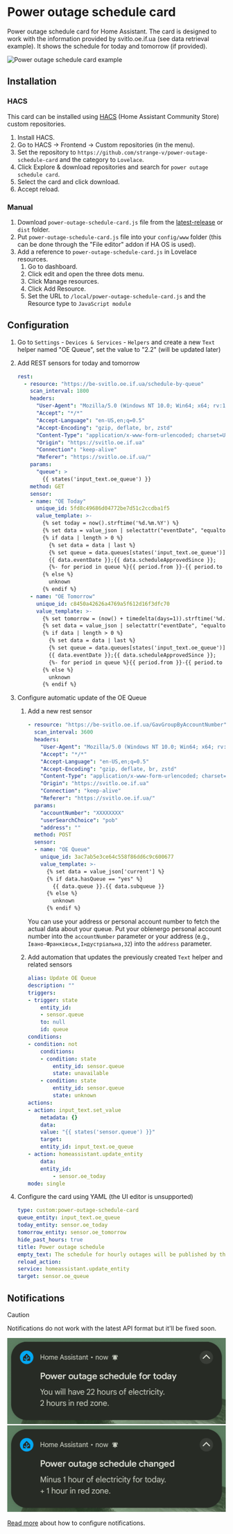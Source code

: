 # Power outage schedule card

Power outage schedule card for Home Assistant. The card is designed to work with the information provided by svitlo.oe.if.ua (see data retrieval example). It shows the schedule for today and tomorrow (if provided).

![Power outage schedule card example](/images/POS.gif)

## Installation

### HACS

This card can be installed using [HACS](https://hacs.xyz/) (Home Assistant Community Store) custom repositories.

1. Install HACS.
1. Go to HACS -> Frontend -> Custom repositories (in the menu).
1. Set the repository to `https://github.com/strange-v/power-outage-schedule-card` and the category to `Lovelace`.
1. Click Explore & download repositories and search for `power outage schedule card`.
1. Select the card and click download.
1. Accept reload.

### Manual

1. Download `power-outage-schedule-card.js` file from the [latest-release](https://github.com/strange-v/power-outage-schedule-card/releases/latest) or `dist` folder.
1. Put `power-outage-schedule-card.js` file into your `config/www` folder (this can be done through the "File editor" addon if HA OS is used).
1. Add a reference to `power-outage-schedule-card.js` in Lovelace resources.
   1. Go to dashboard.
   2. Click edit and open the three dots menu.
   3. Click Manage resources.
   4. Click Add Resource.
   5. Set the URL to `/local/power-outage-schedule-card.js` and the Resource type to `JavaScript module`

## Configuration

1. Go to `Settings` - `Devices & Services` - `Helpers` and create a new `Text` helper named "OE Queue",  set the value to "2.2" (will be updated later)
1. Add REST sensors for today and tomorrow

    ```yaml
    rest:
      - resource: "https://be-svitlo.oe.if.ua/schedule-by-queue"
        scan_interval: 1800
        headers:
          "User-Agent": "Mozilla/5.0 (Windows NT 10.0; Win64; x64; rv:126.0) Gecko/20100101 Firefox/126.0"
          "Accept": "*/*"
          "Accept-Language": "en-US,en;q=0.5"
          "Accept-Encoding": "gzip, deflate, br, zstd"
          "Content-Type": "application/x-www-form-urlencoded; charset=UTF-8"
          "Origin": "https://svitlo.oe.if.ua"
          "Connection": "keep-alive"
          "Referer": "https://svitlo.oe.if.ua/"
        params:
          "queue": >
            {{ states('input_text.oe_queue') }}
        method: GET
        sensor:
        - name: "OE Today"
          unique_id: 5fd8c49686d04772be7d51c2ccdba1f5
          value_template: >-
            {% set today = now().strftime('%d.%m.%Y') %}
            {% set data = value_json | selectattr("eventDate", "equalto", today) | list %}
            {% if data | length > 0 %}
              {% set data = data | last %}
              {% set queue = data.queues[states('input_text.oe_queue')] %}
              {{ data.eventDate }};{{ data.scheduleApprovedSince }};
              {%- for period in queue %}{{ period.from }}-{{ period.to }}-{{ period.status }};{%- endfor %}
            {% else %}
              unknown
            {% endif %}
        - name: "OE Tomorrow"
          unique_id: c8450a42626a4769a5f612d16f3dfc70
          value_template: >-
            {% set tomorrow = (now() + timedelta(days=1)).strftime('%d.%m.%Y') %}
            {% set data = value_json | selectattr("eventDate", "equalto", tomorrow) | list %}
            {% if data | length > 0 %}
              {% set data = data | last %}
              {% set queue = data.queues[states('input_text.oe_queue')] %}
              {{ data.eventDate }};{{ data.scheduleApprovedSince }};
              {%- for period in queue %}{{ period.from }}-{{ period.to }}-{{ period.status }};{%- endfor %}
            {% else %}
              unknown
            {% endif %}
    ```

1. Configure automatic update of the OE Queue
    1. Add a new rest sensor

        ```yaml
        - resource: "https://be-svitlo.oe.if.ua/GavGroupByAccountNumber"
          scan_interval: 3600
          headers:
            "User-Agent": "Mozilla/5.0 (Windows NT 10.0; Win64; x64; rv:126.0) Gecko/20100101 Firefox/126.0"
            "Accept": "*/*"
            "Accept-Language": "en-US,en;q=0.5"
            "Accept-Encoding": "gzip, deflate, br, zstd"
            "Content-Type": "application/x-www-form-urlencoded; charset=UTF-8"
            "Origin": "https://svitlo.oe.if.ua"
            "Connection": "keep-alive"
            "Referer": "https://svitlo.oe.if.ua/"
          params:
            "accountNumber": "XXXXXXXX"
            "userSearchChoice": "pob"
            "address": ""
          method: POST
          sensor:
          - name: "OE Queue"
            unique_id: 3ac7ab5e3ce64c558f86dd6c9c600677
            value_template: >-
              {% set data = value_json['current'] %}
              {% if data.hasQueue == "yes" %}
                {{ data.queue }}.{{ data.subqueue }}
              {% else %}
                unknown
              {% endif %}
        ```

        You can use your address or personal account number to fetch the actual data about your queue.
        Put your oblenergo personal account number into the `accountNumber` parameter or your address (e.g., `Івано-Франківськ,Індустріальна,32`) into the `address` parameter.
    1. Add automation that updates the previously created `Text` helper and related sensors

        ```yaml
        alias: Update OE Queue
        description: ""
        triggers:
        - trigger: state
            entity_id:
            - sensor.queue
            to: null
            id: queue
        conditions:
        - condition: not
            conditions:
            - condition: state
                entity_id: sensor.queue
                state: unavailable
            - condition: state
                entity_id: sensor.queue
                state: unknown
        actions:
        - action: input_text.set_value
            metadata: {}
            data:
            value: "{{ states('sensor.queue') }}"
            target:
            entity_id: input_text.oe_queue
        - action: homeassistant.update_entity
            data:
            entity_id:
                - sensor.oe_today
        mode: single
        ```

1. Configure the card using YAML (the UI editor is unsupported)

    ```yaml
    type: custom:power-outage-schedule-card
    queue_entity: input_text.oe_queue
    today_entity: sensor.oe_today
    tomorrow_entity: sensor.oe_tomorrow
    hide_past_hours: true
    title: Power outage schedule
    empty_text: The schedule for hourly outages will be published by the end of the day.
    reload_action:
    service: homeassistant.update_entity
    target: sensor.oe_queue
    ```

## Notifications

> [!CAUTION]
> Notifications do not work with the latest API format but it'll be fixed soon.

![Notification: power outage schedule added](/images/notification_schedule_added.png) ![Notification: power outage schedule changed](/images/notification_schedule_changed.png)

[Read more](/notifications/) about how to configure notifications.
